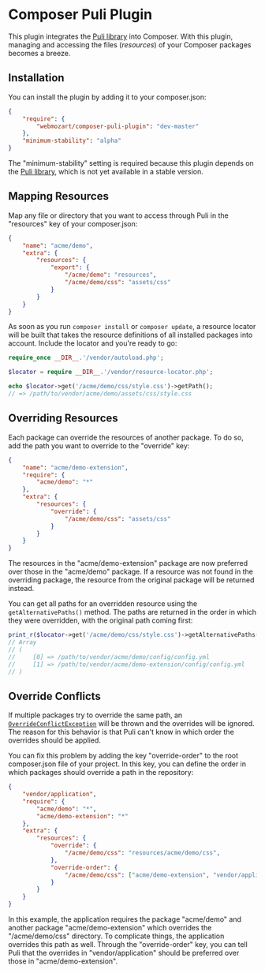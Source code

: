 Composer Puli Plugin
====================

This plugin integrates the [Puli library] into Composer. With this plugin,
managing and accessing the files (*resources*) of your Composer packages
becomes a breeze.

Installation
------------

You can install the plugin by adding it to your composer.json:

```json
{
    "require": {
        "webmozart/composer-puli-plugin": "dev-master"
    },
    "minimum-stability": "alpha"
}
```

The "minimum-stability" setting is required because this plugin depends on the
[Puli library], which is not yet available in a stable version.

Mapping Resources
-----------------

Map any file or directory that you want to access through Puli in the
"resources" key of your composer.json:

```json
{
    "name": "acme/demo",
    "extra": {
        "resources": {
            "export": {
                "/acme/demo": "resources",
                "/acme/demo/css": "assets/css"
            }
        }
    }
}
```

As soon as you run `composer install` or `composer update`, a resource locator
will be built that takes the resource definitions of all installed packages
into account. Include the locator and you're ready to go:

```php
require_once __DIR__.'/vendor/autoload.php';

$locator = require __DIR__.'/vendor/resource-locator.php';

echo $locator->get('/acme/demo/css/style.css')->getPath();
// => /path/to/vendor/acme/demo/assets/css/style.css
```

Overriding Resources
--------------------

Each package can override the resources of another package. To do so, add the
path you want to override to the "override" key:

```json
{
    "name": "acme/demo-extension",
    "require": {
        "acme/demo": "*"
    },
    "extra": {
        "resources": {
            "override": {
                "/acme/demo/css": "assets/css"
            }
        }
    }
}
```

The resources in the "acme/demo-extension" package are now preferred over those
in the "acme/demo" package. If a resource was not found in the overriding
package, the resource from the original package will be returned instead.

You can get all paths for an overridden resource using the
`getAlternativePaths()` method. The paths are returned in the order in which
they were overridden, with the original path coming first:

```php
print_r($locator->get('/acme/demo/css/style.css')->getAlternativePaths());
// Array
// (
//     [0] => /path/to/vendor/acme/demo/config/config.yml
//     [1] => /path/to/vendor/acme/demo-extension/config/config.yml
// )
```

Override Conflicts
------------------

If multiple packages try to override the same path, an
[`OverrideConflictException`] will be thrown and the overrides will be ignored.
The reason for this behavior is that Puli can't know in which order the
overrides should be applied.

You can fix this problem by adding the key "override-order" to the root
composer.json file of your project. In this key, you can define the order in
which packages should override a path in the repository:

```json
{
    "vendor/application",
    "require": {
        "acme/demo": "*",
        "acme/demo-extension": "*"
    },
    "extra": {
        "resources": {
            "override": {
                "/acme/demo/css": "resources/acme/demo/css",
            },
            "override-order": {
                "/acme/demo/css": ["acme/demo-extension", "vendor/application"]
            }
        }
    }
}
```

In this example, the application requires the package "acme/demo" and another
package "acme/demo-extension" which overrides the "/acme/demo/css" directory.
To complicate things, the application overrides this path as well. Through
the "override-order" key, you can tell Puli that the overrides in
"vendor/application" should be preferred over those in "acme/demo-extension".

[Puli library]: https://github.com/webmozart/puli
[`OverrideConflictException`]: src/RepositoryLoader/OverrideConflictException.php
